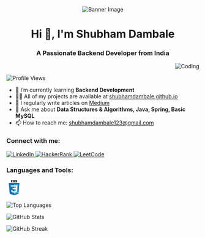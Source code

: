 <!-- Intro Image -->
<p align="center">
  <img src="https://promwad.com/sites/default/files/promwad_com_backend_development_banner_1920.jpg" alt="Banner Image">
</p>

<!-- Introduction -->
<h1 align="center">Hi 👋, I'm Shubham Dambale</h1>
<h3 align="center">A Passionate Backend Developer from India</h3>

<!-- Animated Image -->
<p align="right">
  <img alt="Coding" width="400" src="https://cdn.dribbble.com/users/1162077/screenshots/3848914/programmer.gif">
</p>

<!-- Profile Views -->
<p align="left">
  <img src="https://komarev.com/ghpvc/?username=shubhamdambale&label=Profile%20views&color=0e75b6&style=flat" alt="Profile Views">
</p>

<!-- Summary -->
- 🌱 I’m currently learning **Backend Development**
- 👨‍💻 All of my projects are available at [shubhamdambale.github.io](https://shubhamdambale.github.io/)
- 📝 I regularly write articles on [Medium](https://medium.com/shubhamdambale)
- 💬 Ask me about **Data Structures & Algorithms, Java, Spring, Basic MySQL**
- 📫 How to reach me: shubhamdambale123@gmail.com

<!-- Social Links -->
<h3 align="left">Connect with me:</h3>
<p align="left">
  <a href="https://linkedin.com/in/shubham-dambale-115582202/" target="_blank">
    <img src="https://raw.githubusercontent.com/rahuldkjain/github-profile-readme-generator/master/src/images/icons/Social/linked-in-alt.svg" alt="LinkedIn" height="30" width="40">
  </a>
  <a href="https://www.hackerrank.com/shubhamdambale11" target="_blank">
    <img src="https://raw.githubusercontent.com/rahuldkjain/github-profile-readme-generator/master/src/images/icons/Social/hackerrank.svg" alt="HackerRank" height="30" width="40">
  </a>
  <a href="https://leetcode.com/shubhamdambale123/" target="_blank">
    <img src="https://raw.githubusercontent.com/rahuldkjain/github-profile-readme-generator/master/src/images/icons/Social/leet-code.svg" alt="LeetCode" height="30" width="40">
  </a>
</p>

<!-- Languages and Tools -->
<h3 align="left">Languages and Tools:</h3>
<p align="left">
  <!-- Update with your own icons and links -->
  <a href="https://www.w3schools.com/css/" target="_blank" rel="noreferrer">
    <img src="https://raw.githubusercontent.com/devicons/devicon/master/icons/css3/css3-original-wordmark.svg" alt="CSS" width="40" height="40">
  </a>
  <!-- Add more icons here -->
</p>

<!-- Stats and Charts -->
<p align="left">
  <img src="https://github-readme-stats.vercel.app/api/top-langs?username=shubhamdambale&show_icons=true&locale=en&layout=compact" alt="Top Languages">
</p>

<p align="left">
  <img src="https://github-readme-stats.vercel.app/api?username=shubhamdambale&show_icons=true&locale=en" alt="GitHub Stats">
</p>

<p align="left">
  <img src="https://github-readme-streak-stats.herokuapp.com/?user=shubhamdambale" alt="GitHub Streak">
</p>
